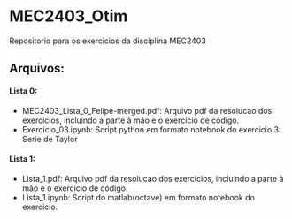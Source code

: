 # MEC2403_Otim
Repositorio para os exercicios da disciplina MEC2403

## Arquivos:

#### Lista 0:

- MEC2403_Lista_0_Felipe-merged.pdf: Arquivo pdf da resolucao dos exercicios, incluindo a parte à mão e o exercício de código.
- Exercicio_03.ipynb: Script python em formato notebook do exercicio 3: Serie de Taylor    

#### Lista 1:

- Lista_1.pdf: Arquivo pdf da resolucao dos exercicios, incluindo a parte à mão e o exercício de código.
- Lista_1.ipynb: Script do matlab(octave) em formato notebook do exercicio.





